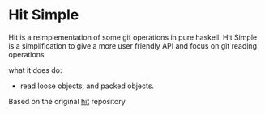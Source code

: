 Hit Simple
==========

Hit is a reimplementation of some git operations in pure haskell.
Hit Simple is a simplification to give a more user friendly
API and focus on git reading operations


what it does do:

* read loose objects, and packed objects.

Based on the original [hit](https://github.com/vincenthz/hit) repository

